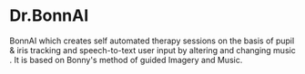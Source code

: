 # Dr.BonnAI
BonnAI which creates self automated therapy sessions on the basis of pupil & iris tracking and speech-to-text user input by altering and changing music . It is based on Bonny's method of guided Imagery and Music.
